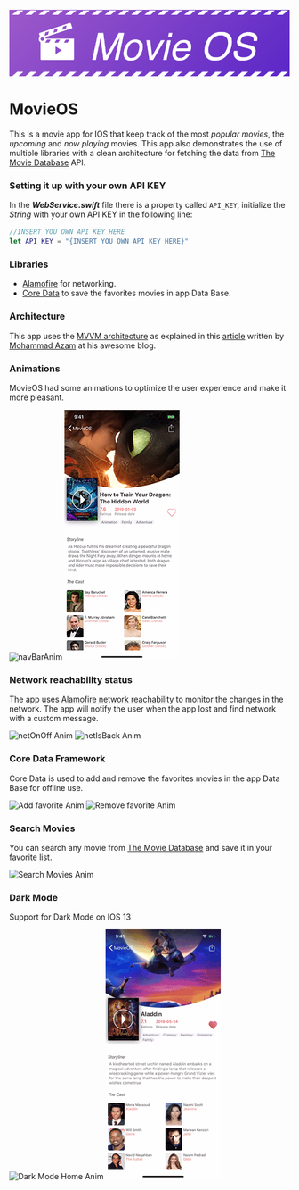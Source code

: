 ![Banner](https://github.com/OscarSantosGH/imagesAndGifs/blob/master/images/banner.png?raw=true "Movie OS")

# MovieOS

This is a movie app for IOS that keep track of the most _popular movies_, the _upcoming_ and _now playing_ movies. This app also demonstrates the use of multiple libraries with a clean architecture for fetching the data from [The Movie Database](https://www.themoviedb.org/) API.


### Setting it up with your own API KEY

In the _**WebService.swift**_ file there is a property called `API_KEY`, initialize the _String_ with your own API KEY in the following line:
```Swift
//INSERT YOU OWN API KEY HERE
let API_KEY = "{INSERT YOU OWN API KEY HERE}"
```

### Libraries

* [Alamofire](https://github.com/Alamofire/Alamofire) for networking.
* [Core Data](https://developer.apple.com/documentation/coredata) to save the favorites movies in app Data Base.


### Architecture
This app uses the [MVVM architecture](https://en.wikipedia.org/wiki/Model%E2%80%93view%E2%80%93viewmodel) as explained in this [article](https://medium.com/@azamsharp/mvvm-in-ios-from-net-perspective-580eb7f4f129) written by [Mohammad Azam](https://medium.com/@azamsharp) at his awesome blog. 

### Animations 
MovieOS had some animations to optimize the user experience and make it more pleasant.

![navBarAnim](https://github.com/OscarSantosGH/MovieOS/blob/master/images/gift/navBarAnim.gif?raw=true "NavBar Animation") ![save Anim](https://github.com/OscarSantosGH/MovieOS/blob/master/images/gift/saveAnim.gif?raw=true "Save Animation")
### Network reachability status

The app uses [Alamofire network reachability](https://github.com/Alamofire/Alamofire/blob/master/Documentation/AdvancedUsage.md#network-reachability) to monitor the changes in the network. The app will notify the user when the app lost and find network with a custom message.

![netOnOff Anim](https://github.com/OscarSantosGH/MovieOS/blob/master/images/gift/networkLost.gif?raw=true "Network Lost Animation") ![netIsBack Anim](https://github.com/OscarSantosGH/MovieOS/blob/master/images/gift/netIsBack.gif?raw=true "Network is back Animation")

### Core Data Framework

Core Data is used to add and remove the favorites movies in the app Data Base for offline use.

![Add favorite Anim](https://github.com/OscarSantosGH/MovieOS/blob/master/images/gift/addFav.gif?raw=true "Add favorite movie Animation") ![Remove favorite Anim](https://github.com/OscarSantosGH/MovieOS/blob/master/images/gift/removeFav.gif?raw=true "Remove favorite movie Animation")

### Search Movies

You can search any movie from [The Movie Database](https://www.themoviedb.org/) and save it in your favorite list.

![Search Movies Anim](https://github.com/OscarSantosGH/MovieOS/blob/master/images/gift/searchView.gif?raw=true "Search movie Animation")

### Dark Mode

Support for Dark Mode on IOS 13

![Dark Mode Home Anim](https://github.com/OscarSantosGH/MovieOS/blob/master/images/gift/darkModeHome.gif?raw=true "Dark Mode Home Animation")
![Dark Mode Detail Anim](https://github.com/OscarSantosGH/MovieOS/blob/master/images/gift/darkModeDetail.gif?raw=true "Dark Mode Detail Animation")
